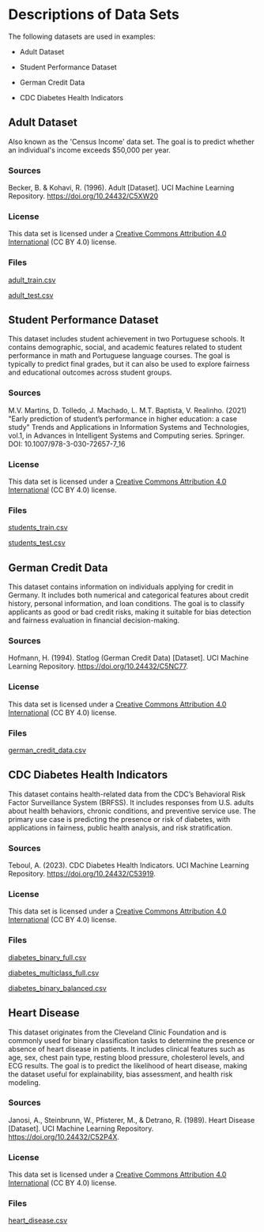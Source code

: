 # Descriptions of Data Sets

The following datasets are used in examples:

- Adult Dataset

- Student Performance Dataset

- German Credit Data

- CDC Diabetes Health Indicators

## Adult Dataset

Also known as the 'Census Income' data set. The goal is to predict whether an individual's income exceeds $50,000 per year.

### Sources

Becker, B. & Kohavi, R. (1996). Adult [Dataset]. UCI Machine Learning Repository. https://doi.org/10.24432/C5XW20

### License

This data set is licensed under a [Creative Commons Attribution 4.0 International](https://creativecommons.org/licenses/by/4.0/legalcode) (CC BY 4.0) license.

### Files

[adult_train.csv](data/adult_train.csv)

[adult_test.csv](data/adult_test.csv)

## Student Performance Dataset

This dataset includes student achievement in two Portuguese schools. It contains demographic, social, and academic features related to student performance in math and Portuguese language courses. The goal is typically to predict final grades, but it can also be used to explore fairness and educational outcomes across student groups.

### Sources

M.V. Martins, D. Tolledo, J. Machado, L. M.T. Baptista, V. Realinho. (2021) "Early prediction of student’s performance in higher education: a case study" Trends and Applications in Information Systems and Technologies, vol.1, in Advances in Intelligent Systems and Computing series. Springer. DOI: 10.1007/978-3-030-72657-7_16

### License

This data set is licensed under a [Creative Commons Attribution 4.0 International](https://creativecommons.org/licenses/by/4.0/legalcode) (CC BY 4.0) license.

### Files

[students_train.csv](data/students_train.csv)

[students_test.csv](data/students_test.csv)

## German Credit Data

This dataset contains information on individuals applying for credit in Germany. It includes both numerical and categorical features about credit history, personal information, and loan conditions. The goal is to classify applicants as good or bad credit risks, making it suitable for bias detection and fairness evaluation in financial decision-making.

### Sources

Hofmann, H. (1994). Statlog (German Credit Data) [Dataset]. UCI Machine Learning Repository. https://doi.org/10.24432/C5NC77.

### License

This data set is licensed under a [Creative Commons Attribution 4.0 International](https://creativecommons.org/licenses/by/4.0/legalcode) (CC BY 4.0) license.

### Files

[german_credit_data.csv](data/german_credit_data.csv)

## CDC Diabetes Health Indicators

This dataset contains health-related data from the CDC’s Behavioral Risk Factor Surveillance System (BRFSS). It includes responses from U.S. adults about health behaviors, chronic conditions, and preventive service use. The primary use case is predicting the presence or risk of diabetes, with applications in fairness, public health analysis, and risk stratification.

### Sources

Teboul, A. (2023). CDC Diabetes Health Indicators. UCI Machine Learning Repository. https://doi.org/10.24432/C53919.

### License

This data set is licensed under a [Creative Commons Attribution 4.0 International](https://creativecommons.org/licenses/by/4.0/legalcode) (CC BY 4.0) license.

### Files

[diabetes_binary_full.csv](data/diabetes_binary_full.csv)

[diabetes_multiclass_full.csv](data/diabetes_multiclass_full.csv)

[diabetes_binary_balanced.csv](data/diabetes_binary_balanced.csv)

## Heart Disease

This dataset originates from the Cleveland Clinic Foundation and is commonly used for binary classification tasks to determine the presence or absence of heart disease in patients. It includes clinical features such as age, sex, chest pain type, resting blood pressure, cholesterol levels, and ECG results. The goal is to predict the likelihood of heart disease, making the dataset useful for explainability, bias assessment, and health risk modeling.

### Sources

Janosi, A., Steinbrunn, W., Pfisterer, M., & Detrano, R. (1989). Heart Disease [Dataset]. UCI Machine Learning Repository. https://doi.org/10.24432/C52P4X.

### License

This data set is licensed under a [Creative Commons Attribution 4.0 International](https://creativecommons.org/licenses/by/4.0/legalcode) (CC BY 4.0) license.

### Files

[heart_disease.csv](data/heart_disease.csv)
